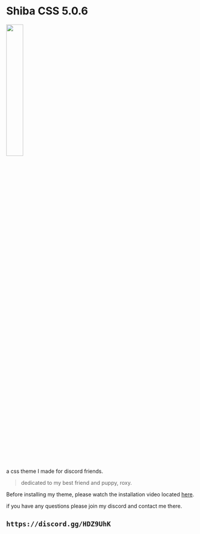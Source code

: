 # **Shiba CSS 5.0.6**
 <img src="https://i.imgur.com/RqmO10u.png" width="30%" height="30%">
 
 a css theme I made for discord friends.
 
 > dedicated to my best friend and puppy, roxy. 
 
 Before installing my theme, please watch the installation video located [here](https://youtu.be/23HTB91V-n8).
 
 if you have any questions please join my discord and contact me there.

## ```https://discord.gg/HDZ9UhK```

